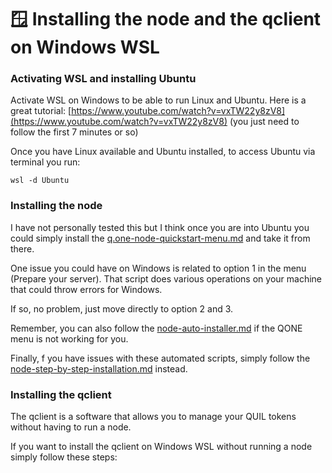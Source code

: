 # 🪟 Installing the node and the qclient on Windows WSL

### Activating WSL and installing Ubuntu

Activate WSL on Windows to be able to run Linux and Ubuntu. Here is a great tutorial: [https://www.youtube.com/watch?v=vxTW22y8zV8](https://www.youtube.com/watch?v=vxTW22y8zV8) (you just need to follow the first 7 minutes or so)

Once you have Linux available and Ubuntu installed, to access Ubuntu via terminal you run:

```
wsl -d Ubuntu
```

### Installing the node

I have not personally tested this but I think once you are into Ubuntu you could simply install the [q.one-node-quickstart-menu.md](../q.one-node-quickstart-menu.md "mention") and take it from there.

One issue you could have on Windows is related to option 1 in the menu (Prepare your server). That script does various operations on your machine that could throw errors for Windows.

If so, no problem, just move directly to option 2 and 3.

Remember, you can also follow the [node-auto-installer.md](../node-auto-installer.md "mention") if the QONE menu is not working for you.

Finally, f you have issues with these automated scripts, simply follow the [node-step-by-step-installation.md](node-step-by-step-installation.md "mention") instead.

### Installing the qclient

The qclient is a software that allows you to manage your QUIL tokens without having to run a node.

If you want to install the qclient on Windows WSL without running a node simply follow these steps:



